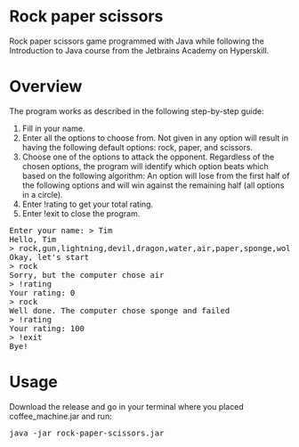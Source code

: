 # Rock paper scissors
Rock paper scissors game programmed with Java while following the Introduction to Java course from the Jetbrains Academy on Hyperskill.

# Overview
The program works as described in the following step-by-step guide:

1. Fill in your name.
2. Enter all the options to choose from. Not given in any option will result in having the following default options: rock, paper, and scissors.
3. Choose one of the options to attack the opponent. Regardless of the chosen options, the program will identify which option beats which based on the following algorithm: An option will lose from the first half of the following options and will win against the remaining half (all options in a circle).
4. Enter !rating to get your total rating.
5. Enter !exit to close the program.

<pre>
Enter your name: > Tim
Hello, Tim
> rock,gun,lightning,devil,dragon,water,air,paper,sponge,wolf,tree,human,snake,scissors,fire
Okay, let's start
> rock
Sorry, but the computer chose air
> !rating
Your rating: 0
> rock
Well done. The computer chose sponge and failed
> !rating
Your rating: 100
> !exit
Bye!
</pre>

# Usage
Download the release and go in your terminal where you placed coffee_machine.jar and run:

<pre>java -jar rock-paper-scissors.jar</pre>